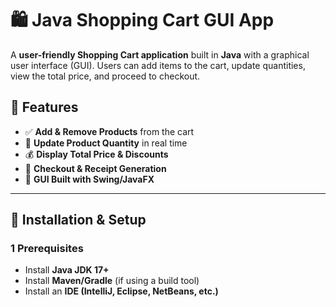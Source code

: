 # 🛍 Java Shopping Cart GUI App  

A **user-friendly Shopping Cart application** built in **Java** with a graphical user interface (GUI). Users can add items to the cart, update quantities, view the total price, and proceed to checkout.  

## 📌 Features  
- ✅ **Add & Remove Products** from the cart  
- 🔄 **Update Product Quantity** in real time  
- 💰 **Display Total Price & Discounts**  
- 📄 **Checkout & Receipt Generation**  
- 🎨 **GUI Built with Swing/JavaFX**  

---

## 🚀 Installation & Setup  
### **1️ Prerequisites**  
- Install **Java JDK 17+**  
- Install **Maven/Gradle** (if using a build tool)  
- Install an **IDE (IntelliJ, Eclipse, NetBeans, etc.)**  
